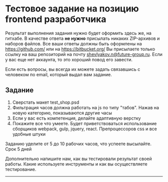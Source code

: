 # Тестовое задание на позицию frontend разработчика

Результат выполнения задания нужно будет оформить здесь же, на гитхабе.
В качестве ответа __не нужно__ присылать никаких ZIP-архивов и наборов файлов. Все ваши ответы должны быть оформлены на https://github.com/ или на https://bitbucket.org/
Вы присылаете только ссылку на ваш репозиторий на почту shevlyakov.n@future-group.ru. 
Если у вас еще нет аккаунта, то это хороший повод его завести.

Если есть вопросы, вы всегда их можете задать связавшись с человеком по email, который выдал вам задание.

## Задание

1. Сверстать макет test_shop.psd
2. Фильтрация часов должна работать на js по типу "табов". Нажав на новую категорию, показываются другие часы
3. Если у вас есть компетенция, делайте адаптивную верстку
4. Покажите все что умеете. Будет приветствоваться использование сборщиков webpack, gulp, jquery, react. Препроцессоров css и все удобные штуки

Заданию уделите от 5 до 10 рабочих часов, что успеете высылайте. Срок 5 дней



Дополнительно напишите нам, как вы тестировали результат своей работы. Какие используете инструменты и как вы осуществляете тестирование.

---
